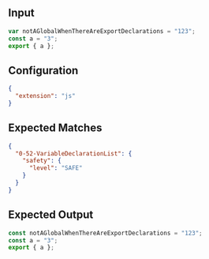 
## Input
```javascript input
var notAGlobalWhenThereAreExportDeclarations = "123";
const a = "3";
export { a };
```

## Configuration
```json configuration
{
  "extension": "js"
}
```

## Expected Matches
```json expected matches
{
  "0-52-VariableDeclarationList": {
    "safety": {
      "level": "SAFE"
    }
  }
}
```

## Expected Output
```javascript expected output
const notAGlobalWhenThereAreExportDeclarations = "123";
const a = "3";
export { a };
```
